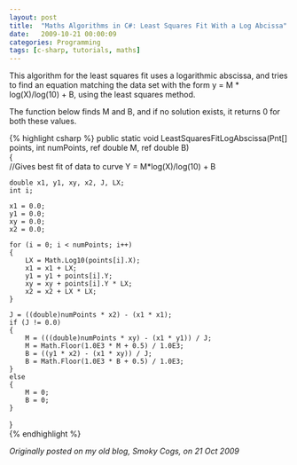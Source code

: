 ```yaml
---
layout: post
title:  "Maths Algorithms in C#: Least Squares Fit With a Log Abcissa"
date:   2009-10-21 00:00:09
categories: Programming
tags: [c-sharp, tutorials, maths]
---
```


This algorithm for the least squares fit uses a logarithmic abscissa, and tries to find an equation matching the data set with the form y = M * log(X)/log(10) + B, using the least squares method.

The function below finds M and B, and if no solution exists, it returns 0 for both these values.

{% highlight csharp %}
public static void LeastSquaresFitLogAbscissa(Pnt[] points, int numPoints, ref double M, ref double B)  
{  
    //Gives best fit of data to curve Y = M*log(X)/log(10) + B  
  
    double x1, y1, xy, x2, J, LX;  
    int i;  
  
    x1 = 0.0;  
    y1 = 0.0;  
    xy = 0.0;  
    x2 = 0.0;  
  
    for (i = 0; i < numPoints; i++)  
    {  
        LX = Math.Log10(points[i].X);  
        x1 = x1 + LX;  
        y1 = y1 + points[i].Y;  
        xy = xy + points[i].Y * LX;  
        x2 = x2 + LX * LX;  
    }  
  
    J = ((double)numPoints * x2) - (x1 * x1);  
    if (J != 0.0)  
    {  
        M = (((double)numPoints * xy) - (x1 * y1)) / J;  
        M = Math.Floor(1.0E3 * M + 0.5) / 1.0E3;  
        B = ((y1 * x2) - (x1 * xy)) / J;  
        B = Math.Floor(1.0E3 * B + 0.5) / 1.0E3;  
    }  
    else  
    {  
        M = 0;  
        B = 0;  
    }  
}  
{% endhighlight %}

_Originally posted on my old blog, Smoky Cogs, on 21 Oct 2009_